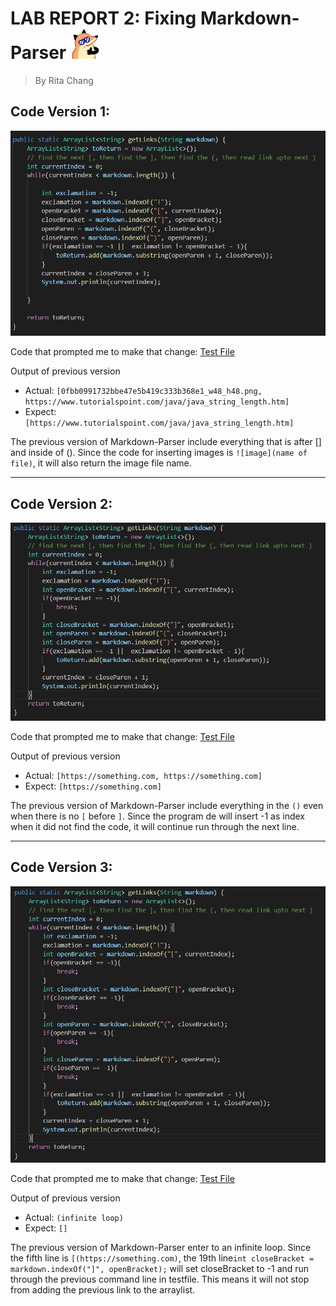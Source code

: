 
# LAB REPORT 2: Fixing Markdown-Parser ![Image](af7ab73f4862e82e40dccda399432ea1_w48_h48.png)	
> By Rita Chang

## Code Version 1:
![Image](change1.PNG)

Code that prompted me to make that change: [Test File](https://github.com/shc031/markdown-parser/blob/23aba1af17767c7809737d11998a02a4dd4bee99/testfile.md)

Output of previous version
* Actual: ```[0fbb0991732bbe47e5b419c333b368e1_w48_h48.png, https://www.tutorialspoint.com/java/java_string_length.htm]```
* Expect: ```[https://www.tutorialspoint.com/java/java_string_length.htm]```

The previous version of Markdown-Parser include everything that is after [] and inside of (). Since the code for inserting images is ```![image](name of file)```, it will also return the image file name.

---	

## Code Version 2:
![Image](change2.PNG)

Code that prompted me to make that change: [Test File](https://github.com/shc031/markdown-parser/blob/2e23854b517ad4697a77189de0e0a853800bd403/testfile6.md)

Output of previous version
* Actual: ```[https://something.com, https://something.com]```
* Expect: ```[https://something.com]```

The previous version of Markdown-Parser include everything in the ```()``` even when there is no ```[``` before ```]```. Since the program de will insert -1 as index when it did not find the code, it will continue run through the next line.

---	

## Code Version 3:
![Image](change3.PNG)

Code that prompted me to make that change: [Test File](https://github.com/shc031/markdown-parser/blob/2e23854b517ad4697a77189de0e0a853800bd403/testfile5.md)

Output of previous version
* Actual: ```(infinite loop)```
* Expect: ```[]```

The previous version of Markdown-Parser enter to an infinite loop. Since the fifth line is ```[(https://something.com)```, the 19th line```int closeBracket = markdown.indexOf("]", openBracket);``` will set closeBracket to -1 and run through the previous command line in testfile. This means it will not stop from adding the previous link to the arraylist.
